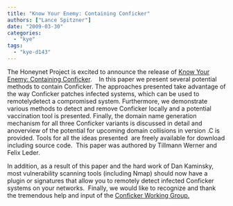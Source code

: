 ```yaml
---
title: "Know Your Enemy: Containing Conficker"
authors: ["Lance Spitzner"]
date: "2009-03-30"
categories: 
  - "kye"
tags: 
  - "kye-d143"
---
```


The Honeynet Project is excited to announce the release of [Know Your Enemy: Containing Conficker](/papers/conficker/).    In this paper we present several potential methods to contain Conficker. The approaches presented take advantage of the way Conficker patches infected systems, which can be used to remotelydetect a compromised system. Furthermore, we demonstrate various methods to detect and remove Conficker locally and a potential vaccination tool is presented. Finally, the domain name generation mechanism for all three Conficker variants is discussed in detail and anoverview of the potential for upcoming domain collisions in version .C is provided. Tools for all the ideas presented  are freely available for download including source code.  This paper was authored by Tillmann Werner and Felix Leder.

  

In addition, as a result of this paper and the hard work of Dan Kaminsky, most vulnerability scanning tools (including Nmap) should now have a plugin or signatures that allow you to remotely detect infected Conficker systems on your networks.  Finally, we would like to recognize and thank the tremendous help and input of the [Conficker Working Group.](http://www.confickerworkinggroup.org)
